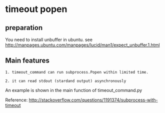 timeout popen
=============


preparation
-----------
You need to install unbuffer in ubuntu.
see http://manpages.ubuntu.com/manpages/lucid/man1/expect_unbuffer.1.html

Main features
-------------

```
1. timeout_command can run subprocess.Popen within limited time.

2. it can read stdout (stardand output) asynchronously
```

An example is shown in the main function of timeout_command.py 

Reference:
http://stackoverflow.com/questions/1191374/subprocess-with-timeout
